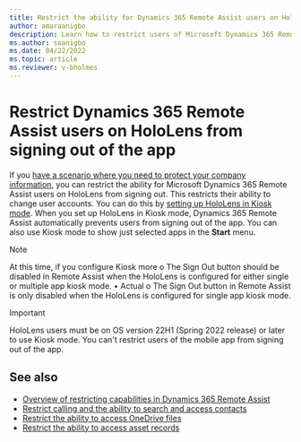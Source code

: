 ```yaml
---
title: Restrict the ability for Dynamics 365 Remote Assist users on HoloLens from signing out of the app
author: amaraanigbo
description: Learn how to restrict users of Microsoft Dynamics 365 Remote Assist from signing out of the app. 
ms.author: soanigbo
ms.date: 04/22/2022
ms.topic: article
ms.reviewer: v-bholmes
---
```


# Restrict Dynamics 365 Remote Assist users on HoloLens from signing out of the app

If you [have a scenario where you need to protect your company information](restricted-mode-overview.md), you can restrict the ability for Microsoft Dynamics 365 Remote Assist users on HoloLens from signing out. This restricts their ability to change user accounts. You can do this by [setting up HoloLens in Kiosk mode](https://docs.microsoft.com/en-us/hololens/hololens-kiosk?tabs=uisak%2Cautologon). When you set up HoloLens in Kiosk mode, Dynamics 365 Remote Assist automatically prevents users from signing out of the app. You can also use Kiosk mode to show just selected apps in the **Start** menu. 

> [!NOTE]
> At this time, if you configure Kiosk more 
o	The Sign Out button should be disabled in Remote Assist when the HoloLens is configured for either single or multiple app kiosk mode.
•	Actual
o	The Sign Out button in Remote Assist is only disabled when the HoloLens is configured for single app kiosk mode.


> [!IMPORTANT]
> HoloLens users must be on OS version 22H1 (Spring 2022 release) or later to use Kiosk mode. You can't restrict users of the mobile app from signing out of the app. 

## See also

- [Overview of restricting capabilities in Dynamics 365 Remote Assist](restricted-mode-overview.md)
- [Restrict calling and the ability to search and access contacts](restricted-mode-calling.md)
- [Restrict the ability to access OneDrive files](restricted-mode-files.md)
- [Restrict the ability to access asset records](restricted-mode-assets.md)
